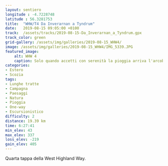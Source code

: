 ```yaml
---
layout: sentiero
longitude : -4.7228748
latitude : 56.3281753
title:  "WHW/T4 Da Inverarnan a Tyndrum"
date:   2019-08-15 09:05:00 +0100
track:  /assets/tracks/2019-08-15-Da_Inverarnan_a_Tyndrum.gpx
track_color: green
grid-gallery: /assets/img/galleries/2019-08-15_WHW4/
image: /assets/img/galleries/2019-08-15_WHW4/IMG_5339.JPG
featured_image:
    alt: WHW 4
    caption: Solo quando accetti con serenità la pioggia arriva l'arcobaleno...
categories:
- Estero
- Scozia
tags:
- Lunghe tratte
- Campagna
- Paesaggi
- Natura
- Pioggia
- One-way
- Escursionistico
difficulty: 2
distance: 19.39 km
time: 6:27:41
min_elev: 43
max_elev: 337
loss_elev: -219
gain_elev: 405
---
```


Quarta tappa della West Highland Way.
